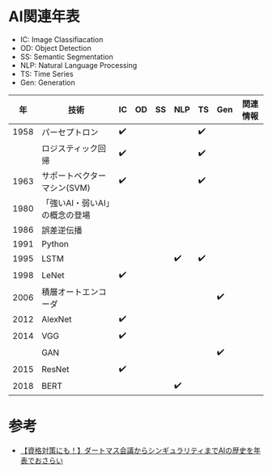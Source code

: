 # AI関連年表

* IC: Image Classifiacation
* OD: Object Detection
* SS: Semantic Segmentation
* NLP: Natural Language Processing
* TS: Time Series
* Gen: Generation

|年|技術|IC|OD|SS|NLP|TS|Gen|関連情報|
|---|---|---|---|---|---|---|---|---|
|1958|パーセプトロン| :heavy_check_mark: |||| :heavy_check_mark: |||
||ロジスティック回帰| :heavy_check_mark: |||| :heavy_check_mark: |||
|1963|サポートベクターマシン(SVM)| :heavy_check_mark: |||| :heavy_check_mark: |||
|1980|「強いAI・弱いAI」の概念の登場||||||||
|1986|誤差逆伝播||||||||
|1991|Python||||||||
|1995|LSTM|||| :heavy_check_mark: | :heavy_check_mark: |||
|1998|LeNet| :heavy_check_mark: |||||||
|2006|積層オートエンコーダ|||||| :heavy_check_mark: ||
|2012|AlexNet| :heavy_check_mark: |||||||
|2014|VGG| :heavy_check_mark: |||||||
||GAN|||||| :heavy_check_mark: ||
|2015|ResNet| :heavy_check_mark: |||||||
|2018|BERT|||| :heavy_check_mark: ||||


# 参考

* [【資格対策にも！】ダートマス会議からシンギュラリティまでAIの歴史を年表でおさらい](https://ainow.ai/2020/03/25/193030/)

